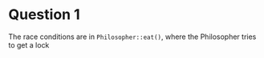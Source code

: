 # Question 1
The race conditions are in `Philosopher::eat()`, where the Philosopher tries to get a lock 